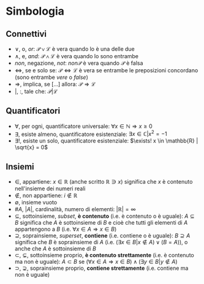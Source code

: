 # Simbologia

## Connettivi

- $\lor$, o, _or_: $\mathcal{P} \lor \mathcal{L}$ è vera quando lo è una delle due
- $\land$, e, _and_: $\mathcal{P} \land \mathcal{L}$ è vera quando lo sono entrambe
- $non$, negazione, _not_: $non \mathcal{P}$ è vera quando $\mathcal{P}$ è falsa
- $\Leftrightarrow$, se e solo se: $\mathcal{P} \Leftrightarrow \mathcal{L}$ è vera se entrambe le preposizioni concordano (sono entrambe _vere_ o _false_)
- $\Rightarrow$, implica, se [...] allora: $\mathcal{P} \Rightarrow \mathcal{L}$
- $|$, $:$, tale che: $\mathcal{P} | \mathcal{L}$

## Quantificatori

- $\forall$, per ogni, quantificatore universale: $\forall x \in \mathbb{N} \Rightarrow x \geq 0$
- $\exists$, esiste almeno, quantificatore esistenziale: $\exists x \in \mathbb{C} | x^2 = -1$
- $\exists!$, esiste un solo, quantificatore esistenziale: $\exists! x \in \mathbb{R} | \sqrt{x} = 0$

## Insiemi

- $\in$, appartiene: $x \in \mathbb{R}$ (anche scritto $\mathbb{R} \ni x$) significa che $x$ è contenuto nell'insieme dei numeri reali
- $\not\in$, non appartiene: $i \not\in \mathbb{R}$
- $\emptyset$, insieme vuoto
- $\#A$, $|A|$, cardinalità, numero di elementi: $|\mathbb{R}| = \infty$
- $\subseteq$, sottoinsieme, _subset_, **è contenuto** (i.e. è contenuto o è uguale): $A \subseteq B$ significa che $A$ è sottoinsieme di $B$ e cioè che tutti gli elementi di $A$ appartengono a $B$ (i.e. $\forall x \in A \Rightarrow x \in B$)
- $\supseteq$, soprainsieme, _superset_, **contiene** (i.e. contiene o è uguale): $B \supseteq A$ significa che $B$ è soprainsieme di $A$ (i.e. $(\exists x \in B | x \not\in A) \lor (B = A)$), o anche che $A$ è sottoinsieme di $B$
- $\subset$, $\subsetneq$, sottoinsieme proprio, **è contenuto strettamente** (i.e. è contenuto ma non è uguale): $A \subset B \text{ se } (\forall x \in A \Rightarrow x \in B) \land (\exists y \in B | y \not\in A)$
- $\supset$, $\supsetneq$, soprainsieme proprio, **contiene strettamente** (i.e. contiene ma non è uguale)
